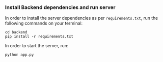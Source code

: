 ### Install Backend dependencies and run server

In order to install the server dependencies as per `requirements.txt`, run the following commands on your terminal:

`cd backend` <br>
`pip install -r requirements.txt`

In order to start the server, run:

`python app.py`